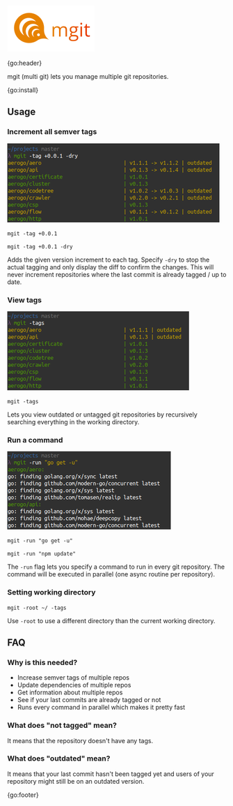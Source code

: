 ![mgit](docs/mgit.png)

{go:header}

mgit (multi git) lets you manage multiple git repositories.

{go:install}

## Usage

### Increment all semver tags

![Increment semver minor version in all tags](docs/multi-tag-semver.png)

```shell
mgit -tag +0.0.1
```

```shell
mgit -tag +0.0.1 -dry
```

Adds the given version increment to each tag. Specify `-dry` to stop the actual tagging and only display the diff to confirm the changes. This will never increment repositories where the last commit is already tagged / up to date.

### View tags

![View git tags](docs/view-tags.png)

```shell
mgit -tags
```

Lets you view outdated or untagged git repositories by recursively searching everything in the working directory.

### Run a command

![Run command](docs/run-command.png)

```shell
mgit -run "go get -u"
```

```shell
mgit -run "npm update"
```

The `-run` flag lets you specify a command to run in every git repository. The command will be executed in parallel (one async routine per repository).

### Setting working directory

```shell
mgit -root ~/ -tags
```

Use `-root` to use a different directory than the current working directory.

## FAQ

### Why is this needed?

* Increase semver tags of multiple repos
* Update dependencies of multiple repos
* Get information about multiple repos
* See if your last commits are already tagged or not
* Runs every command in parallel which makes it pretty fast

### What does "not tagged" mean?

It means that the repository doesn't have any tags.

### What does "outdated" mean?

It means that your last commit hasn't been tagged yet and users of your repository might still be on an outdated version.

{go:footer}
